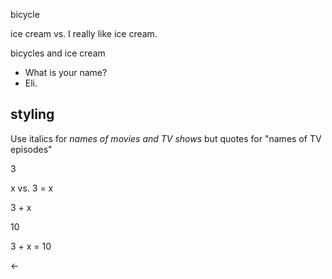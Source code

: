 

bicycle

ice cream     vs.    I really like ice cream.

bicycles and ice cream


- What is your name?
- Eli.


## styling

Use italics for *names of movies and TV shows* but quotes for "names of TV episodes"









3

x         vs.    3 = x

3 + x

10

3 + x = 10


 <-




